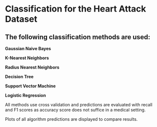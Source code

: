 # __Classification for the Heart Attack Dataset__

## The following classification methods are used:

__Gaussian Naive Bayes__

__K-Nearest Neighbors__

__Radius Nearest Neighbors__

__Decision Tree__

__Support Vector Machine__

__Logistic Regression__




All methods use cross validation and predictions are evaluated with recall and F1 scores as accuracy score does not suffice in a medical setting.

Plots of all algorithm predictions are displayed to compare results.
